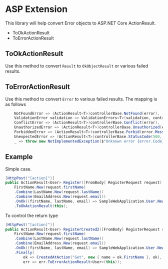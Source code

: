# ASP Extension

This library will help convert Error objects to ASP.NET Core ActionResult.

- ToOkActionResult
- ToErrorActionResult

## ToOkActionResult

Use this method to convert `Result` to `OkObjectResult` or various failed results.

## ToErrorActionResult

Use this method to convert `Error` to various failed results.
The mapping is as follows

```csharp
    NotFoundError => (ActionResult<T>)controllerBase.NotFound(error),
    ValidationError validation => ValidationErrors<T>(validation, controllerBase),
    ConflictError => (ActionResult<T>)controllerBase.Conflict(error),
    UnauthorizedError => (ActionResult<T>)controllerBase.Unauthorized(error),
    ForbiddenError => (ActionResult<T>)controllerBase.Forbid(error.Message),
    UnexpectedError => (ActionResult<T>)controllerBase.StatusCode(500, error),
    _ => throw new NotImplementedException($"Unknown error {error.Code}"),
```

## Example

Simple case.

```csharp
[HttpPost("[action]")]
public ActionResult<User> Register([FromBody] RegisterRequest request) =>
    FirstName.New(request.firstName)
    .Combine(LastName.New(request.lastName))
    .Combine(EmailAddress.New(request.email))
    .OnOk((firstName, lastName, email) => SampleWebApplication.User.New(firstName, lastName, email, request.password))
    .ToOkActionResult(this);
```

To control the return type

```csharp
[HttpPost("[action]")]
public ActionResult<User> RegisterCreated2([FromBody] RegisterRequest request) =>
    FirstName.New(request.firstName)
    .Combine(LastName.New(request.lastName))
    .Combine(EmailAddress.New(request.email))
    .OnOk((firstName, lastName, email) => SampleWebApplication.User.New(firstName, lastName, email, request.password))
    .Finally(
        ok => CreatedAtAction("Get", new { name = ok.FirstName }, ok),
        err => err.ToErrorActionResult<User>(this));
```
